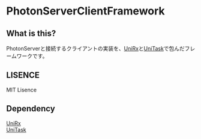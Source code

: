 # PhotonServerClientFramework

## What is this?

PhotonServerと接続するクライアントの実装を、[UniRx](https://github.com/neuecc/UniRx)と[UniTask](https://github.com/Cysharp/UniTask)で包んだフレームワークです。  

## LISENCE

MIT Lisence

## Dependency
[UniRx](https://github.com/neuecc/UniRx)  
[UniTask](https://github.com/Cysharp/UniTask)  
